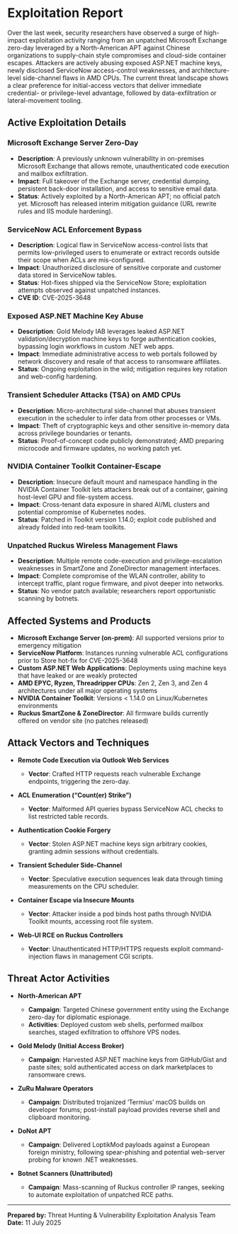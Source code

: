# Exploitation Report

Over the last week, security researchers have observed a surge of high-impact exploitation activity ranging from an unpatched Microsoft Exchange zero-day leveraged by a North-American APT against Chinese organizations to supply-chain style compromises and cloud-side container escapes.  Attackers are actively abusing exposed ASP.NET machine keys, newly disclosed ServiceNow access-control weaknesses, and architecture-level side-channel flaws in AMD CPUs.  The current threat landscape shows a clear preference for initial-access vectors that deliver immediate credential- or privilege-level advantage, followed by data-exfiltration or lateral-movement tooling.

## Active Exploitation Details

### Microsoft Exchange Server Zero-Day
- **Description**: A previously unknown vulnerability in on-premises Microsoft Exchange that allows remote, unauthenticated code execution and mailbox exfiltration.  
- **Impact**: Full takeover of the Exchange server, credential dumping, persistent back-door installation, and access to sensitive email data.  
- **Status**: Actively exploited by a North-American APT; no official patch yet. Microsoft has released interim mitigation guidance (URL rewrite rules and IIS module hardening).

### ServiceNow ACL Enforcement Bypass  
- **Description**: Logical flaw in ServiceNow access-control lists that permits low-privileged users to enumerate or extract records outside their scope when ACLs are mis-configured.  
- **Impact**: Unauthorized disclosure of sensitive corporate and customer data stored in ServiceNow tables.  
- **Status**: Hot-fixes shipped via the ServiceNow Store; exploitation attempts observed against unpatched instances.  
- **CVE ID**: CVE-2025-3648  

### Exposed ASP.NET Machine Key Abuse  
- **Description**: Gold Melody IAB leverages leaked ASP.NET validation/decryption machine keys to forge authentication cookies, bypassing login workflows in custom .NET web apps.  
- **Impact**: Immediate administrative access to web portals followed by network discovery and resale of that access to ransomware affiliates.  
- **Status**: Ongoing exploitation in the wild; mitigation requires key rotation and web-config hardening.

### Transient Scheduler Attacks (TSA) on AMD CPUs  
- **Description**: Micro-architectural side-channel that abuses transient execution in the scheduler to infer data from other processes or VMs.  
- **Impact**: Theft of cryptographic keys and other sensitive in-memory data across privilege boundaries or tenants.  
- **Status**: Proof-of-concept code publicly demonstrated; AMD preparing microcode and firmware updates, no working patch yet.  

### NVIDIA Container Toolkit Container-Escape  
- **Description**: Insecure default mount and namespace handling in the NVIDIA Container Toolkit lets attackers break out of a container, gaining host-level GPU and file-system access.  
- **Impact**: Cross-tenant data exposure in shared AI/ML clusters and potential compromise of Kubernetes nodes.  
- **Status**: Patched in Toolkit version 1.14.0; exploit code published and already folded into red-team toolkits.

### Unpatched Ruckus Wireless Management Flaws  
- **Description**: Multiple remote code-execution and privilege-escalation weaknesses in SmartZone and ZoneDirector management interfaces.  
- **Impact**: Complete compromise of the WLAN controller, ability to intercept traffic, plant rogue firmware, and pivot deeper into networks.  
- **Status**: No vendor patch available; researchers report opportunistic scanning by botnets.

## Affected Systems and Products

- **Microsoft Exchange Server (on-prem)**: All supported versions prior to emergency mitigation  
- **ServiceNow Platform**: Instances running vulnerable ACL configurations prior to Store hot-fix for CVE-2025-3648  
- **Custom ASP.NET Web Applications**: Deployments using machine keys that have leaked or are weakly protected  
- **AMD EPYC, Ryzen, Threadripper CPUs**:  Zen 2, Zen 3, and Zen 4 architectures under all major operating systems  
- **NVIDIA Container Toolkit**: Versions < 1.14.0 on Linux/Kubernetes environments  
- **Ruckus SmartZone & ZoneDirector**: All firmware builds currently offered on vendor site (no patches released)

## Attack Vectors and Techniques

- **Remote Code Execution via Outlook Web Services**  
  - **Vector**: Crafted HTTP requests reach vulnerable Exchange endpoints, triggering the zero-day.

- **ACL Enumeration (“Count(er) Strike”)**  
  - **Vector**: Malformed API queries bypass ServiceNow ACL checks to list restricted table records.

- **Authentication Cookie Forgery**  
  - **Vector**: Stolen ASP.NET machine keys sign arbitrary cookies, granting admin sessions without credentials.

- **Transient Scheduler Side-Channel**  
  - **Vector**: Speculative execution sequences leak data through timing measurements on the CPU scheduler.

- **Container Escape via Insecure Mounts**  
  - **Vector**: Attacker inside a pod binds host paths through NVIDIA Toolkit mounts, accessing root file system.

- **Web-UI RCE on Ruckus Controllers**  
  - **Vector**: Unauthenticated HTTP/HTTPS requests exploit command-injection flaws in management CGI scripts.

## Threat Actor Activities

- **North-American APT**  
  - **Campaign**: Targeted Chinese government entity using the Exchange zero-day for diplomatic espionage.  
  - **Activities**: Deployed custom web shells, performed mailbox searches, staged exfiltration to offshore VPS nodes.

- **Gold Melody (Initial Access Broker)**  
  - **Campaign**: Harvested ASP.NET machine keys from GitHub/Gist and paste sites; sold authenticated access on dark marketplaces to ransomware crews.

- **ZuRu Malware Operators**  
  - **Campaign**: Distributed trojanized ‘Termius’ macOS builds on developer forums; post-install payload provides reverse shell and clipboard monitoring.

- **DoNot APT**  
  - **Campaign**: Delivered LoptikMod payloads against a European foreign ministry, following spear-phishing and potential web-server probing for known .NET weaknesses.

- **Botnet Scanners (Unattributed)**  
  - **Campaign**: Mass-scanning of Ruckus controller IP ranges, seeking to automate exploitation of unpatched RCE paths.

---

**Prepared by:** Threat Hunting & Vulnerability Exploitation Analysis Team  
**Date:** 11 July 2025